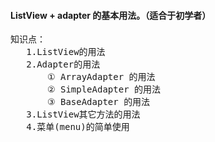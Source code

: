 <h4>ListView + adapter 的基本用法。（适合于初学者）</h4>
<pre>
知识点：
   1.ListView的用法
   2.Adapter的用法
       ① ArrayAdapter 的用法
       ② SimpleAdapter 的用法
       ③ BaseAdapter 的用法
   3.ListView其它方法的用法
   4.菜单(menu)的简单使用
</pre>

